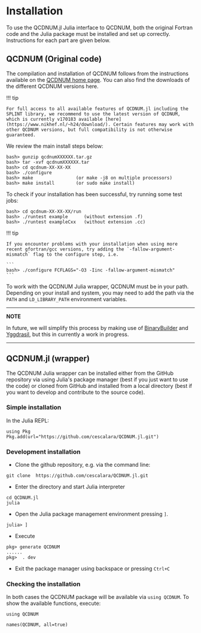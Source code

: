 # Installation

To use the QCDNUM.jl Julia interface to QCDNUM, both the original Fortran code and the Julia package must be installed and set up correctly. Instructions for each part are given below.

## QCDNUM (Original code)

The compilation and installation of QCDNUM follows from the instructions available on the [QCDNUM home page](https://www.nikhef.nl/~h24/qcdnum/). You can also find the downloads of the different QCDNUM versions here.

!!! tip

	For full access to all available features of QCDNUM.jl including the SPLINT library, we recommend to use the latest version of QCDNUM, which is currently v170183 available [here](https://www.nikhef.nl/~h24/download/). Certain features may work with other QCDNUM versions, but full compatibility is not otherwise guaranteed.
	
We review the main install steps below:

```
bash> gunzip qcdnumXXXXXX.tar.gz
bash> tar -xvf qcdnumXXXXXX.tar
bash> cd qcdnum-XX-XX-XX
bash> ./configure
bash> make                (or make -j8 on multiple processors)
bash> make install        (or sudo make install)
```
	
To check if your installation has been successful, try running some test jobs:

```
bash> cd qcdnum-XX-XX-XX/run
bash> ./runtest example      (without extension .f)
bash> ./runtest exampleCxx   (without extension .cc)
```

!!! tip

	If you encounter problems with your installation when using more recent gfortran/gcc versions, try adding the `-fallow-argument-mismatch` flag to the configure step, i.e.
	
	```
	bash> ./configure FCFLAGS="-O3 -Iinc -fallow-argument-mismatch"
	```

To work with the QCDNUM Julia wrapper, QCDNUM must be in your path. Depending on your install and system, you may need to add the path via the `PATH` and `LD_LIBRARY_PATH` environment variables.

---
**NOTE**

In future, we will simplify this process by making use of [BinaryBuilder](https://github.com/JuliaPackaging/BinaryBuilder.jl) and [Yggdrasil](https://github.com/JuliaPackaging/Yggdrasil), but this in currently a work in progress.

---

## QCDNUM.jl (wrapper)

The QCDNUM Julia wrapper can be installed either from the GitHub repository via using Julia's package manager (best if you just want to use the code) or cloned from GitHub and installed from a local directory (best if you want to develop and contribute to the source code).

### Simple installation

In the Julia REPL:

```@repl
using Pkg
Pkg.add(url="https://github.com/cescalara/QCDNUM.jl.git")
```

### Development installation 

- Clone the github repository, e.g. via the command line:
```
git clone  https://github.com/cescalara/QCDNUM.jl.git
```

- Enter the directory and start Julia interpreter
```
cd QCDNUM.jl
julia
```

-  Open the Julia package management environment pressing ``]``.

```
julia> ]
```

 - Execute 
```
pkg> generate QCDNUM
...... 
pkg>  . dev
```
 - Exit the package manager using backspace or pressing `Ctrl+C`

### Checking the installation

In both cases the QCDNUM package will be available via `using QCDNUM`.
To show the available functions, execute:
```@repl
using QCDNUM

names(QCDNUM, all=true)
```
